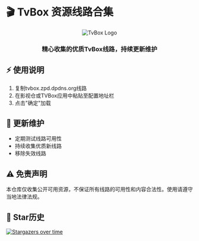 # 🎬 TvBox 资源线路合集

<p align="center">
  <img src="https://img.icons8.com/color/96/000000/tv-show.png" alt="TvBox Logo"/>
</p>

<h3 align="center">精心收集的优质TvBox线路，持续更新维护</h3>

## ⚡ 使用说明

1. 复制tvbox.zpd.dpdns.org线路
2. 在影视仓或TVBox应用中粘贴至配置地址栏
3. 点击"确定"加载

## 🔄 更新维护

- 定期测试线路可用性
- 持续收集优质新线路
- 移除失效线路

## ⚠️ 免责声明

本仓库仅收集公开可用资源，不保证所有线路的可用性和内容合法性。使用请遵守当地法律法规。

## 🌟 Star历史

[![Stargazers over time](https://api.star-history.com/svg?repos=Py-Ctrl/Tvbox&type=Date)](https://star-history.com/#Py-Ctrl/Tvbox&Date)

